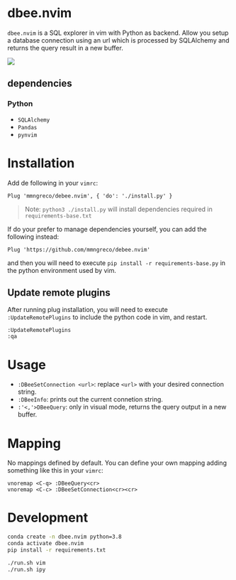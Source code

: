 # dbee.nvim

`dbee.nvim` is a SQL explorer in vim with Python as backend. Allow you setup a
database connection using an url which is processed by SQLAlchemy and returns
the query result in a new buffer.

![](https://i.imgur.com/N2W8dbB.gif)

## dependencies

### Python

- `SQLAlchemy`
- `Pandas`
- `pynvim`

# Installation

Add de following in your `vimrc`:

```vim
Plug 'mmngreco/debee.nvim', { 'do': './install.py' }
```

> Note: `python3 ./install.py` will install dependencies required in
> `requirements-base.txt`

If do your prefer to manage dependencies yourself, you can add the following
instead:

```vim
Plug 'https://github.com/mmngreco/debee.nvim'
```

and then you will need to execute `pip install -r requirements-base.py` in the
python environment used by vim.

## Update remote plugins

After running plug installation, you will need to execute
`:UpdateRemotePlugins` to include the python code in vim, and restart.

```vim
:UpdateRemotePlugins
:qa
```

# Usage

- `:DBeeSetConnection <url>`: replace `<url>` with your desired connection
    string.
- `:DBeeInfo`: prints out the current connetion string.
- `:'<,'>DBeeQuery`: only in visual mode, returns the query output in a new buffer.

# Mapping

No mappings defined by default. You can define your own mapping adding
something like this in your `vimrc`:

```vim
vnoremap <C-q> :DBeeQuery<cr>
vnoremap <C-c> :DBeeSetConnection<cr><cr>
```

# Development

```bash
conda create -n dbee.nvim python=3.8
conda activate dbee.nvim
pip install -r requirements.txt
```

```bash
./run.sh vim
./run.sh ipy
```
